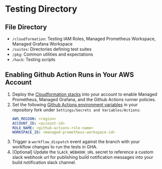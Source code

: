 # Testing Directory

## File Directory
- `/cloudformation`: Testing IAM Roles, Managed Prometheus Workspace, Managed Grafana Workspace
- `/suites`: Directories defining test suites
- `/pkg`: Common utilities and expectations
- `/hack`: Testing scripts

## Enabling Github Action Runs in Your AWS Account

1. Deploy the [Cloudformation stacks](https://github.com/aws/karpenter/tree/main/test/cloudformation/README.md) into your account to enable Managed Prometheus, Managed Grafana, and the Github Actions runner policies.
2. Set the following [Github Actions environment variables](https://docs.github.com/en/actions/learn-github-actions/variables#defining-configuration-variables-for-multiple-workflows) in your repository fork under `Settings/Secrets and Variables/Actions`:
   ```yaml
   AWS_REGION: <region>
   ACCOUNT_ID: <account-id>
   ROLE_NAME: <github-actions-role-name>
   WORKSPACE_ID: <managed-prometheus-workspace-id>
   ```
3. Trigger a `workflow_dispatch` event against the branch with your workflow changes to run the tests in GHA.
4. [Optional] Update the `SLACK_WEBHOOK_URL` secret to reference a custom slack webhook url for publishing build notification messages into your build notification slack channel.